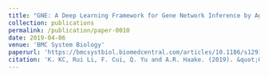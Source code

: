 ```yaml
---
title: "GNE: A Deep Learning Framework for Gene Network Inference by Aggregating Biological Information"
collection: publications
permalink: /publication/paper-0010
date: 2019-04-06
venue: 'BMC System Biology'
paperurl: 'https://bmcsystbiol.biomedcentral.com/articles/10.1186/s12918-019-0694-y'
citation: 'K. KC, Rui Li, F. Cui, Q. Yu and A.R. Haake. (2019). &quot;GNE: A Deep Learning Framework for Gene Network Inference by Aggregating Biological Information.&quot; <i>BMC System Biology</i>. 13(2).'
---
```


